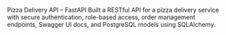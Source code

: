 Pizza Delivery API – FastAPI
Built a RESTful API for a pizza delivery service with secure authentication, role-based access, order management endpoints, Swagger UI docs, and PostgreSQL models using SQLAlchemy.
